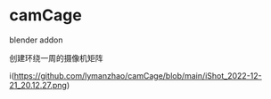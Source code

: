 # camCage

blender addon

创建环绕一周的摄像机矩阵

i(https://github.com/lymanzhao/camCage/blob/main/iShot_2022-12-21_20.12.27.png)
